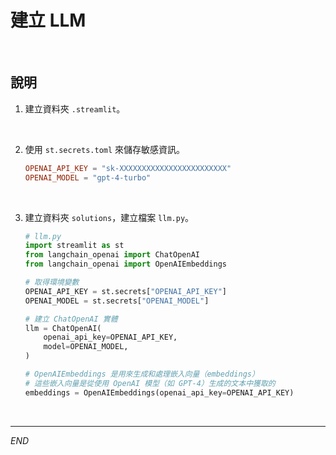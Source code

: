 # 建立 LLM

<br>

## 說明

1. 建立資料夾 `.streamlit`。

<br>

2. 使用 `st.secrets.toml` 來儲存敏感資訊。

    ```toml
    OPENAI_API_KEY = "sk-XXXXXXXXXXXXXXXXXXXXXXXX"
    OPENAI_MODEL = "gpt-4-turbo"
    ```

<br>

3. 建立資料夾 `solutions`，建立檔案 `llm.py`。

    ```python
    # llm.py
    import streamlit as st
    from langchain_openai import ChatOpenAI
    from langchain_openai import OpenAIEmbeddings

    # 取得環境變數
    OPENAI_API_KEY = st.secrets["OPENAI_API_KEY"]
    OPENAI_MODEL = st.secrets["OPENAI_MODEL"]

    # 建立 ChatOpenAI 實體
    llm = ChatOpenAI(
        openai_api_key=OPENAI_API_KEY,
        model=OPENAI_MODEL,
    )

    # OpenAIEmbeddings 是用來生成和處理嵌入向量（embeddings）
    # 這些嵌入向量是從使用 OpenAI 模型（如 GPT-4）生成的文本中獲取的
    embeddings = OpenAIEmbeddings(openai_api_key=OPENAI_API_KEY)
    ```

<br>

___

_END_